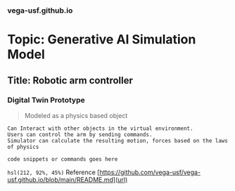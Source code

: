 ### vega-usf.github.io 
# Topic: Generative AI Simulation Model
## Title: Robotic arm controller

### Digital Twin Prototype
> Modeled as a physics based object
```
Can Interact with other objects in the virtual environment.
Users can control the arm by sending commands.
Simulator can calculate the resulting motion, forces based on the laws of physics

code snippets or commands goes here
```
`hsl(212, 92%, 45%)`
Reference [https://github.com/vega-usf/vega-usf.github.io/blob/main/README.md](url)
